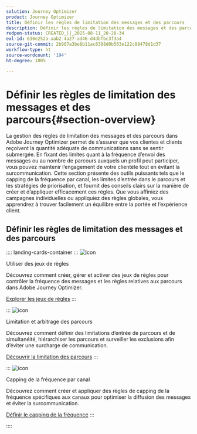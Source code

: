 ```yaml
---
solution: Journey Optimizer
product: Journey Optimizer
title: Définir les règles de limitation des messages et des parcours
description: Définir les règles de limitation des messages et des parcours
redpen-status: CREATED_||_2025-08-11_20-28-34
exl-id: 630e252a-aab2-4a27-ad46-d4dbfbc3f3a4
source-git-commit: 2b907a3be8b11ac6308d0b563e122c88478d1d37
workflow-type: ht
source-wordcount: '194'
ht-degree: 100%

---
```


# Définir les règles de limitation des messages et des parcours{#section-overview}

La gestion des règles de limitation des messages et des parcours dans Adobe Journey Optimizer permet de s’assurer que vos clientes et clients reçoivent la quantité adéquate de communications sans se sentir submergée. En fixant des limites quant à la fréquence d’envoi des messages ou au nombre de parcours auxquels un profil peut participer, vous pouvez maintenir l’engagement de votre clientèle tout en évitant la surcommunication. Cette section présente des outils puissants tels que le capping de la fréquence par canal, les limites d’entrée dans le parcours et les stratégies de priorisation, et fournit des conseils clairs sur la manière de créer et d’appliquer efficacement ces règles. Que vous affiniez des campagnes individuelles ou appliquiez des règles globales, vous apprendrez à trouver facilement un équilibre entre la portée et l’expérience client.

## Définir les règles de limitation des messages et des parcours

:::: landing-cards-container
:::
![icon](https://cdn.experienceleague.adobe.com/icons/gear.svg?lang=fr)

Utiliser des jeux de règles

Découvrez comment créer, gérer et activer des jeux de règles pour contrôler la fréquence des messages et les règles relatives aux parcours dans Adobe Journey Optimizer.

[Explorer les jeux de règles](../using/conflict-prioritization/rule-sets.md)
:::

:::
![icon](https://cdn.experienceleague.adobe.com/icons/list-check.svg?lang=fr)

Limitation et arbitrage des parcours

Découvrez comment définir des limitations d’entrée de parcours et de simultanéité, hiérarchiser les parcours et surveiller les exclusions afin d’éviter une surcharge de communication.

[Découvrir la limitation des parcours](../using/conflict-prioritization/journey-capping.md)
:::

:::
![icon](https://cdn.experienceleague.adobe.com/icons/circle-play.svg?lang=fr)

Capping de la fréquence par canal

Découvrez comment créer et appliquer des règles de capping de la fréquence spécifiques aux canaux pour optimiser la diffusion des messages et éviter la surcommunication.

[Définir le capping de la fréquence](../using/conflict-prioritization/channel-capping.md)
:::

::::
